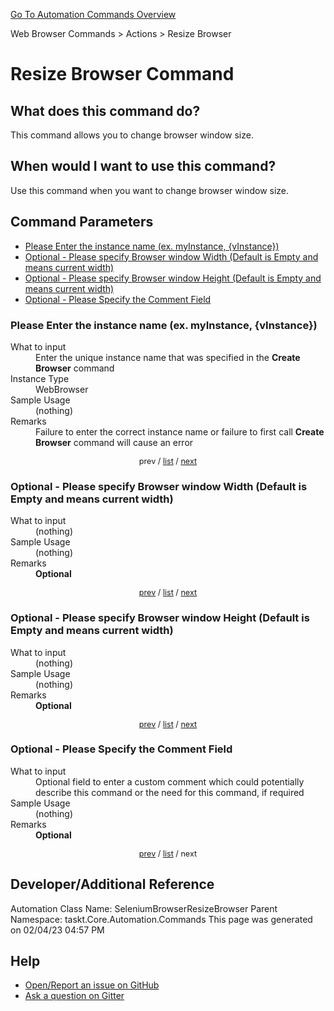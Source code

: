 <!--TITLE: Resize Browser Command -->
<!-- SUBTITLE: a command in the Web Browser Commands group. -->
[Go To Automation Commands Overview](/automation-commands.md)


Web Browser Commands &gt; Actions &gt; Resize Browser


# Resize Browser Command


## What does this command do?
This command allows you to change browser window size.


## When would I want to use this command?
Use this command when you want to change browser window size.


<a id="param_list"></a>
## Command Parameters
- [Please Enter the instance name (ex. myInstance, {vInstance})](#param_0)
- [Optional - Please specify Browser window Width (Default is Empty and means current width)](#param_1)
- [Optional - Please specify Browser window Height (Default is Empty and means current width)](#param_2)
- [Optional - Please Specify the Comment Field](#param_3)


<a id="param_0"></a>
### Please Enter the instance name (ex. myInstance, {vInstance})


<dl>
<dt>What to input</dt><dd>Enter the unique instance name that was specified in the <strong>Create Browser</strong> command</dd>
<dt>Instance Type</dt><dd>WebBrowser</dd>
<dt>Sample Usage</dt><dd>(nothing)</dd>
<dt>Remarks</dt><dd>Failure to enter the correct instance name or failure to first call <strong>Create Browser</strong> command will cause an error</dd>
</dl>




<div style="font-size: 90%; text-align: center">


prev / [list](#param_list) / [next](#param_1)


</div>


<a id="param_1"></a>
### Optional - Please specify Browser window Width (Default is Empty and means current width)


<dl>
<dt>What to input</dt><dd>(nothing)</dd>
<dt>Sample Usage</dt><dd>(nothing)</dd>
<dt>Remarks</dt><dd><strong>Optional</strong><br></dd>
</dl>




<div style="font-size: 90%; text-align: center">


[prev](#param_1) / [list](#param_list) / [next](#param_2)


</div>


<a id="param_2"></a>
### Optional - Please specify Browser window Height (Default is Empty and means current width)


<dl>
<dt>What to input</dt><dd>(nothing)</dd>
<dt>Sample Usage</dt><dd>(nothing)</dd>
<dt>Remarks</dt><dd><strong>Optional</strong><br></dd>
</dl>




<div style="font-size: 90%; text-align: center">


[prev](#param_2) / [list](#param_list) / [next](#param_3)


</div>


<a id="param_3"></a>
### Optional - Please Specify the Comment Field


<dl>
<dt>What to input</dt><dd>Optional field to enter a custom comment which could potentially describe this command or the need for this command, if required</dd>
<dt>Sample Usage</dt><dd>(nothing)</dd>
<dt>Remarks</dt><dd><strong>Optional</strong><br></dd>
</dl>




<div style="font-size: 90%; text-align: center">


[prev](#param_3) / [list](#param_list) / next


</div>


## Developer/Additional Reference
Automation Class Name: SeleniumBrowserResizeBrowser
Parent Namespace: taskt.Core.Automation.Commands
This page was generated on 02/04/23 04:57 PM


## Help
- [Open/Report an issue on GitHub](https://github.com/rcktrncn/taskt/issues/new)
- [Ask a question on Gitter](https://gitter.im/taskt-rpa/Lobby)

